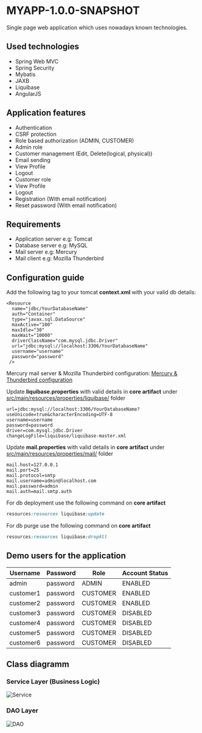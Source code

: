 # MYAPP-1.0.0-SNAPSHOT

Single page web application which uses nowadays known technologies.

## Used technologies
- Spring Web MVC
- Spring Security
- Mybatis
- JAXB
- Liquibase
- AngularJS

## Application features
* Authentication
* CSRF protection
* Role based authorization (ADMIN, CUSTOMER)
* Admin role
 * Customer management (Edit, Delete(logical, physical))
 * Email sending
 * View Profile
 * Logout
* Customer role
 * View Profile
 * Logout
* Registration (With email notification)
* Reset password (With email notification)

## Requirements
- Application server e.g: Tomcat
- Database server e.g: MySQL
- Mail server e.g: Mercury
- Mail client e.g: Mozilla Thunderbird

## Configuration guide
Add the following tag to your tomcat **context.xml** with your valid db details:

    <Resource
      name="jdbc/YourDatabaseName"
      auth="Container"
      type="javax.sql.DataSource"
      maxActive="100"
      maxIdle="30"
      maxWait="10000"
      driverClassName="com.mysql.jdbc.Driver"
      url="jdbc:mysql://localhost:3306/YourDatabaseName"
      username="username"
      password="password" 
     />
  
 Mercury mail server & Mozilla Thunderbird configuration: [Mercury & Thunderbird configuration](https://schophel.wordpress.com/2015/10/14/set-up-mercury-mail-for-mailing-in-localhost-with-thunderbird-xampp/)
 
Update **liquibase.properties** with valid details in **core artifact** under [src/main/resources/properties/liquibase/](https://github.com/hirannor/myapp/tree/master/core/src/main/resources/properties/liquibase) folder

    url=jdbc:mysql://localhost:3306/YourDatabaseName?useUnicode=true&characterEncoding=UTF-8
    username=username
    password=password
    driver=com.mysql.jdbc.Driver
    changeLogFile=liquibase/liquibase-master.xml 
 
Update **mail.properties** with valid details in **core artifact** under [src/main/resources/properties/mail/](https://github.com/hirannor/myapp/tree/master/core/src/main/resources/properties/mail) folder

    mail.host=127.0.0.1
    mail.port=25
    mail.protocol=smtp
    mail.username=admin@localhost.com
    mail.password=admin
    mail.auth=mail.smtp.auth

For db deployment use the following command on **core artifact**
```ruby
resources:resources liquibase:update
```

For db purge use the following command on **core artifact**
```ruby
resources:resources liquibase:dropAll
```
## Demo users for the application

|   Username    |  Password    |   Role   | Account Status |
|---------------|--------------|----------|----------------|
|     admin     |  password    |  ADMIN   |     ENABLED    |
|   customer1   |  password    | CUSTOMER |     ENABLED    |
|   customer2   |  password    | CUSTOMER |     ENABLED    |
|   customer3   |  password    | CUSTOMER |    DISABLED    |
|   customer4   |  password    | CUSTOMER |    DISABLED    |
|   customer5   |  password    | CUSTOMER |    DISABLED    |
|   customer6   |  password    | CUSTOMER |    DISABLED    |


## Class diagramm
### Service Layer (Business Logic)
![Service](http://users.iit.uni-miskolc.hu/~karolyi/development/classdiagram/service.png)
### DAO Layer
![DAO](http://users.iit.uni-miskolc.hu/~karolyi/development/classdiagram/dao.png)
